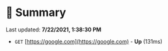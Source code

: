# 📖 Summary
Last updated: **7/22/2021, 1:38:30 PM**

- `GET` [https://google.com](https://google.com) - **Up** (131ms)
